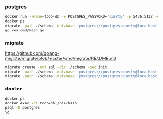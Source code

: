 ### postgres

```bash
docker run --name=todo-db -e POSTGRES_PASSWORD='querty' -p 5436:5432 -d --rm postgres
docker ps
migrate -path ./schema -database 'postgres://postgres:querty@localhost:5436/postgres?sslmode=disable' up
go run cmd/main.go
```

### migrate

https://github.com/golang-migrate/migrate/blob/master/cmd/migrate/README.md

```bash
migrate create -ext sql -dir ./schema -seq init
migrate -path ./schema -database 'postgres://postgres:querty@localhost:5436/postgres?sslmode=disable' up
migrate -path ./schema -database 'postgres://postgres:querty@localhost:5436/postgres?sslmode=disable' down
```

### docker

```bash
docker ps
docker exec -it todo-db /bin/bash
psql -U postgres
\d
```